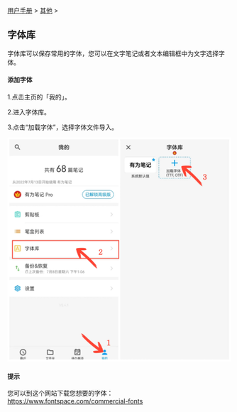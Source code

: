 [用户手册](/dragonnest/drawnote/manual) > [其他](/dragonnest/drawnote/manual/other) >

字体库
---
字体库可以保存常用的字体，您可以在文字笔记或者文本编辑框中为文字选择字体。

#### 添加字体
1.点击主页的「我的」。

2.进入字体库。

3.点击“加载字体”，选择字体文件导入。

![](imgs/font_library.png)

#### 提示
您可以到这个网站下载您想要的字体：https://www.fontspace.com/commercial-fonts
